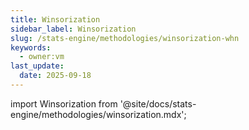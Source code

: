 ```yaml
---
title: Winsorization
sidebar_label: Winsorization
slug: /stats-engine/methodologies/winsorization-whn
keywords:
  - owner:vm
last_update:
  date: 2025-09-18
---
```

import Winsorization from '@site/docs/stats-engine/methodologies/winsorization.mdx';

<Winsorization />